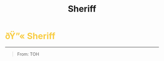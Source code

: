 ﻿---
lang: en-US
title: Sheriff
prev: Reverie
next: Veteran
---
# <font color="#f8cd46">ðŸ”« <b>Sheriff</b></font> <Badge text="Killing" type="tip" vertical="middle"/>
---

> From: TOH


